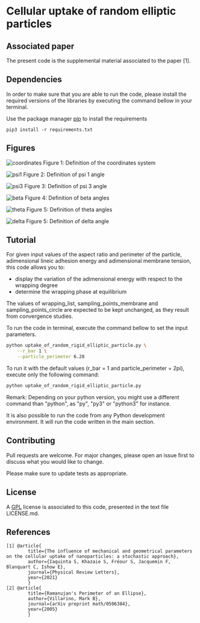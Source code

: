 # Cellular uptake of random elliptic particles

## Associated paper
The present code is the supplemental material associated to the paper [1]. 

## Dependencies
In order to make sure that you are able to run the code, please install the required versions of the libraries by executing the command bellow in your terminal.

Use the package manager [pip](https://pip.pypa.io/en/stable/) to install the requirements

```pip3 install -r requirements.txt```

## Figures

![coordinates](https://github.com/SarahIaquinta/uptake_of_random_rigid_elliptic_particle/blob/main/figures/coordinates.png)
Figure 1: Definition of the coordinates system

![psi1](https://github.com/SarahIaquinta/uptake_of_random_rigid_elliptic_particle/blob/main/figures/psi1_gif.gif)
Figure 2: Definition of psi 1 angle

![psi3](https://github.com/SarahIaquinta/uptake_of_random_rigid_elliptic_particle/blob/main/figures/psi3_gif.gif)
Figure 3: Definition of psi 3 angle

![beta](https://github.com/SarahIaquinta/uptake_of_random_rigid_elliptic_particle/blob/main/figures/beta_angles.png)
Figure 4: Definition of beta angles

![theta](https://github.com/SarahIaquinta/uptake_of_random_rigid_elliptic_particle/blob/main/figures/theta_angles.png)
Figure 5: Definition of theta angles

![delta](https://github.com/SarahIaquinta/uptake_of_random_rigid_elliptic_particle/blob/main/figures/delta_angles.png)
Figure 5: Definition of delta angle

## Tutorial
For given input values of the aspect ratio and perimeter of the particle, adimensional lineic adhesion energy and adimensional membrane tension, this code allows you to:
- display the variation of the adimensional energy with respect to the wrapping degree
- determine the wrapping phase at equilibrium

The values of wrapping_list, sampling_points_membrane and sampling_points_circle are expected to be kept unchanged, as they result from convergence studies. 

To run the code in terminal, execute the command bellow to set the input parameters. 

```sh
python uptake_of_random_rigid_elliptic_particle.py \
    --r_bar 1 \
    --particle_perimeter 6.28 
```

To run it with the default values (r_bar = 1 and particle_perimeter = 2pi), execute only the following command:
```sh
python uptake_of_random_rigid_elliptic_particle.py
```

Remark: Depending on your python version, you might use a different command than "python", as "py", "py3" or "python3" for instance. 

It is also possible to run the code from any Python development environment. It will run the code written in the main section.

## Contributing
Pull requests are welcome. For major changes, please open an issue first to discuss what you would like to change.

Please make sure to update tests as appropriate.

## License
A [GPL](https://tldrlegal.com/license/bsd-3-clause-license-(revised)) license is associated to this code, presented in the text file LICENSE.md.

## References
```
[1] @article{
        title={The influence of mechanical and geometrical parameters on the cellular uptake of nanoparticles: a stochastic approach},
        author={Iaquinta S, Khazaie S, Fréour S, Jacquemin F, Blanquart C, Ishow E},
        journal={Physical Review Letters},
        year={2021}
        }
[2] @article{
        title={Ramanujan's Perimeter of an Ellipse},
        author={Villarino, Mark B},
        journal={arXiv preprint math/0506384},
        year={2005}
        }
```
